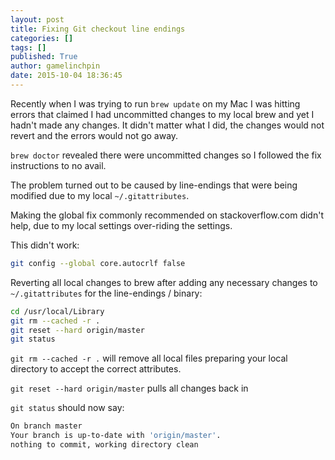 ```yaml
---
layout: post
title: Fixing Git checkout line endings
categories: []
tags: []
published: True
author: gamelinchpin
date: 2015-10-04 18:36:45
---
```


Recently when I was trying to run `brew update` on my Mac I was hitting errors that claimed I had uncommitted changes to my local brew and yet I hadn't made any changes. It didn't matter what I did, the changes would not revert and the errors would not go away.

<!-- more -->

`brew doctor` revealed there were uncommitted changes so I followed the fix instructions to no avail.

The problem turned out to be caused by line-endings that were being modified due to my local `~/.gitattributes`.

Making the global fix commonly recommended on stackoverflow.com didn't help, due to my local settings over-riding the settings.

This didn't work:

```bash
git config --global core.autocrlf false
```

Reverting all local changes to brew after adding any necessary changes to `~/.gitattributes` for the line-endings / binary:

```bash
cd /usr/local/Library
git rm --cached -r .
git reset --hard origin/master
git status
```

`git rm --cached -r .` will remove all local files preparing your local directory to accept the correct attributes.

`git reset --hard origin/master` pulls all changes back in

`git status` should now say:

```bash
On branch master
Your branch is up-to-date with 'origin/master'.
nothing to commit, working directory clean
```
